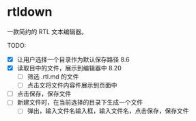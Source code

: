 # rtldown
 
一款简约的 RTL 文本编辑器。

TODO:
- [x] 让用户选择一个目录作为默认保存路径 8.6
- [x] 读取目中的文件，展示到编辑器中 8.20
  - [ ] 筛选 .rtl.md 的文件
  - [ ] 点击文将文件内容件展示到页面中
- [ ] 点击保存，保存文件
- [ ] 新建文件时，在当前选择的目录下生成一个文件
  - [ ] 弹出，输入文件名输入框，输入文件名，点击保存，保存文件 